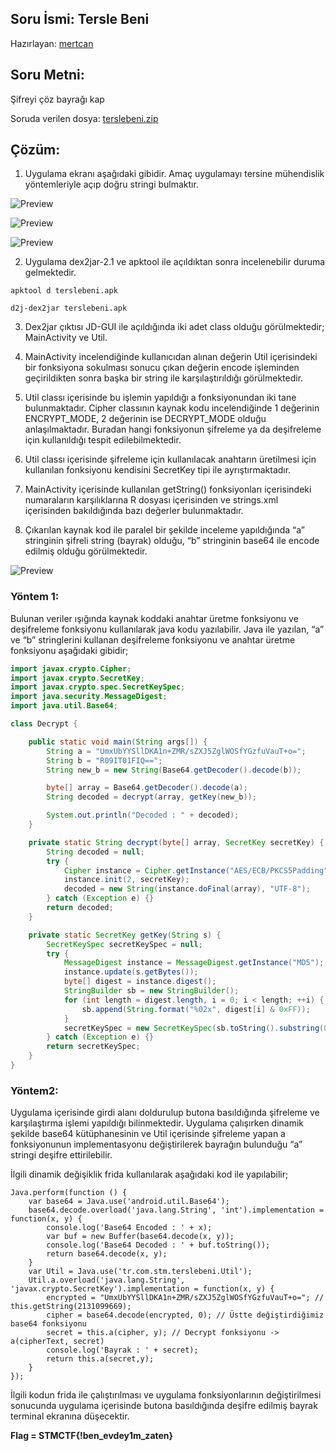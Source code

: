 ## Soru İsmi: Tersle Beni
Hazırlayan: [mertcan](https://twitter.com/mertcancoskuner)
## Soru Metni: 

Şifreyi çöz bayrağı kap

Soruda verilen dosya: [terslebeni.zip](terslebeni.zip)

## Çözüm: 

1. Uygulama ekranı aşağıdaki gibidir. Amaç uygulamayı tersine mühendislik yöntemleriyle açıp doğru stringi bulmaktır.

![Preview](s1.png)

![Preview](s2.png)

![Preview](s3.png)

2. Uygulama dex2jar-2.1 ve apktool ile açıldıktan sonra incelenebilir duruma gelmektedir.

`apktool d terslebeni.apk`

`d2j-dex2jar terslebeni.apk`

3. Dex2jar çıktısı JD-GUI ile açıldığında iki adet class olduğu görülmektedir; MainActivity ve Util. 

4. MainActivity incelendiğinde kullanıcıdan alınan değerin Util içerisindeki bir fonksiyona sokulması sonucu çıkan değerin encode işleminden geçirildikten sonra başka bir string ile karşılaştırıldığı görülmektedir.

5. Util classı içerisinde bu işlemin yapıldığı a fonksiyonundan iki tane bulunmaktadır. Cipher classının kaynak kodu incelendiğinde 1 değerinin ENCRYPT_MODE, 2 değerinin ise DECRYPT_MODE olduğu anlaşılmaktadır. Buradan hangi fonksiyonun şifreleme ya da deşifreleme için kullanıldığı tespit edilebilmektedir.

6. Util classı içerisinde şifreleme için kullanılacak anahtarın üretilmesi için kullanılan fonksiyonu kendisini SecretKey tipi ile ayrıştırmaktadır.

7. MainActivity içerisinde kullanılan getString() fonksiyonları içerisindeki numaraların karşılıklarına R dosyası içerisinden ve strings.xml içerisinden bakıldığında bazı değerler bulunmaktadır.

8. Çıkarılan kaynak kod ile paralel bir şekilde inceleme yapıldığında “a” stringinin şifreli string (bayrak) olduğu, “b” stringinin base64 ile encode edilmiş olduğu görülmektedir.

![Preview](s4.png)

### Yöntem 1:

Bulunan veriler ışığında kaynak koddaki anahtar üretme fonksiyonu ve deşifreleme fonksiyonu kullanılarak java kodu yazılabilir. Java ile yazılan, “a” ve “b” stringlerini kullanan deşifreleme fonksiyonu ve anahtar üretme fonksiyonu aşağıdaki gibidir;

```java
import javax.crypto.Cipher;
import javax.crypto.SecretKey;
import javax.crypto.spec.SecretKeySpec;
import java.security.MessageDigest;
import java.util.Base64;

class Decrypt {

    public static void main(String args[]) {
        String a = "UmxUbYYSllDKA1n+ZMR/sZXJ5ZglWOSfYGzfuVauT+o=";
        String b = "R09IT01FIQ==";
        String new_b = new String(Base64.getDecoder().decode(b));

        byte[] array = Base64.getDecoder().decode(a);
        String decoded = decrypt(array, getKey(new_b));

        System.out.println("Decoded : " + decoded);
    }

    private static String decrypt(byte[] array, SecretKey secretKey) {
        String decoded = null;
        try {
            Cipher instance = Cipher.getInstance("AES/ECB/PKCS5Padding");
            instance.init(2, secretKey);
            decoded = new String(instance.doFinal(array), "UTF-8");
        } catch (Exception e) {}
        return decoded;
    }

    private static SecretKey getKey(String s) {
        SecretKeySpec secretKeySpec = null;
        try {
            MessageDigest instance = MessageDigest.getInstance("MD5");
            instance.update(s.getBytes());
            byte[] digest = instance.digest();
            StringBuilder sb = new StringBuilder();
            for (int length = digest.length, i = 0; i < length; ++i) {
                sb.append(String.format("%02x", digest[i] & 0xFF));
            }
            secretKeySpec = new SecretKeySpec(sb.toString().substring(0, 16).getBytes(), "AES");
        } catch (Exception e) {}
        return secretKeySpec;
    }
}
```

### Yöntem2:

Uygulama içerisinde girdi alanı doldurulup butona basıldığında şifreleme ve karşılaştırma işlemi yapıldığı bilinmektedir. Uygulama çalışırken dinamik şekilde base64 kütüphanesinin ve Util içerisinde şifreleme yapan a fonksiyonunun implementasyonu değiştirilerek bayrağın bulunduğu “a” stringi deşifre ettirilebilir.

İlgili dinamik değişiklik frida kullanılarak aşağıdaki kod ile yapılabilir;

```
Java.perform(function () {
    var base64 = Java.use('android.util.Base64');
    base64.decode.overload('java.lang.String', 'int').implementation = function(x, y) {
        console.log('Base64 Encoded : ' + x);
        var buf = new Buffer(base64.decode(x, y));
        console.log('Base64 Decoded : ' + buf.toString());
        return base64.decode(x, y);
    }
    var Util = Java.use('tr.com.stm.terslebeni.Util');
    Util.a.overload('java.lang.String', 'javax.crypto.SecretKey').implementation = function(x, y) {
        encrypted = "UmxUbYYSllDKA1n+ZMR/sZXJ5ZglWOSfYGzfuVauT+o="; // this.getString(2131099669);
        cipher = base64.decode(encrypted, 0); // Üstte değiştirdiğimiz base64 fonksiyonu
        secret = this.a(cipher, y); // Decrypt fonksiyonu -> a(cipherText, secret)
        console.log('Bayrak : ' + secret);
        return this.a(secret,y);
    }
});
```

İlgili kodun frida ile çalıştırılması ve uygulama fonksiyonlarının değiştirilmesi sonucunda uygulama içerisinde butona basıldığında deşifre edilmiş bayrak terminal ekranına düşecektir.

**Flag  = STMCTF{!ben_evdey1m_zaten}**
